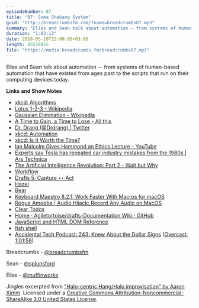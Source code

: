 ```yaml
---
episodeNumber: 87
title: "87: Some Shebang System"
guid: "http://breadcrumbsfm.com/?name=breadcrumbs87.mp3"
summary: "Elias and Sean talk about automation – from systems of human-based automation that have existed from ages past to the scripts that run on their computing devices today."
duration: "1:03:13"
date: 2018-05-18T15:00:00+03:00
length: 45518455
file: "https://media.breadcrumbs.fm/breadcrumbs87.mp3"
---
```

Elias and Sean talk about automation -- from systems of human-based automation that have existed from ages past to the scripts that run on their computing devices today.

**Links and Show Notes**
- [xkcd: Algorithms](https://www.xkcd.com/1667/)
- [Lotus 1-2-3 - Wikipedia](https://en.wikipedia.org/wiki/Lotus_1-2-3)
- [Gaussian Elimination - Wikipedia](https://en.wikipedia.org/wiki/Gaussian_elimination?wprov=sfti1)
- [A Time to Gain, a Time to Lose - All this](http://www.leancrew.com/all-This/2015/01/a-Time-to-Gain-a-Time-to-Lose/)
- [Dr. Drang (@Drdrang) | Twitter](https://twitter.com/drdrang)
- [xkcd: Automation](https://xkcd.com/1319/)
- [xkcd: Is It Worth the Time?](https://xkcd.com/1205/)
- [Ian Malcolm Gives Hammond an Ethics Lecture - YouTube](https://youtu.be/4PLvdmifDSk?t=1m39s)
- [Experts say Tesla has repeated car industry mistakes from the 1980s | Ars Technica](https://ben-evans.us6.list-manage.com/track/click?u=b98e2de85f03865f1d38de74f&id=88c5f2384f&e=a3a235b869)
- [The Artificial Intelligence Revolution: Part 2 - Wait but Why](https://waitbutwhy.com/2015/01/artificial-Intelligence-Revolution-2.html)
- [Workflow](https://itunes.apple.com/us/app/workflow/id915249334?mt=8&uo=4)
- [Drafts 5: Capture ‣‣ Act](https://itunes.apple.com/us/app/drafts-5-Capture-Act/id1236254471?mt=8&uo=4)
- [Hazel](https://www.noodlesoft.com/)
- [Bear](https://itunes.apple.com/us/app/bear/id1016366447?mt=8&uo=4)
- [Keyboard Maestro 8.2.1: Work Faster With Macros for macOS](https://www.keyboardmaestro.com/main/)
- [Rogue Amoeba | Audio Hijack: Record Any Audio on MacOS](https://www.rogueamoeba.com/audiohijack/)
- [Clear Todos](https://itunes.apple.com/us/app/clear-Todos/id493136154?mt=8&uo=4)
- [Home · Agiletortoise/drafts-Documentation Wiki · GitHub](https://github.com/agiletortoise/drafts-Documentation/wiki)
- [JavaScript and HTML DOM Reference](https://www.w3schools.com/jsref/default.asp)
- [fish shell](http://fishshell.com/)
- [Accidental Tech Podcast: 243: Knew About the Dollar Signs](http://atp.fm/episodes/243) ([Overcast: 1:01:58](https://overcast.fm/+CdRgE_5o/1:01:58))

Breadcrumbs - [@breadcrumbsfm](https://twitter.com/breadcrumbsfm)

Sean - [@splunsford](https://twitter.com/splunsford)

Elias - [@muffinworks](https://twitter.com/muffinworks)

Jingles excerpted from ["Halo-centric Hang/Halo improvisation" by Aaron Ximm](http://freemusicarchive.org/music/aaron_ximm/handpans_and_the_hang/). Licensed under a [Creative Commons Attribution-Noncommercial-ShareAlike 3.0 United States License](http://creativecommons.org/licenses/by-nc-sa/3.0/us/).